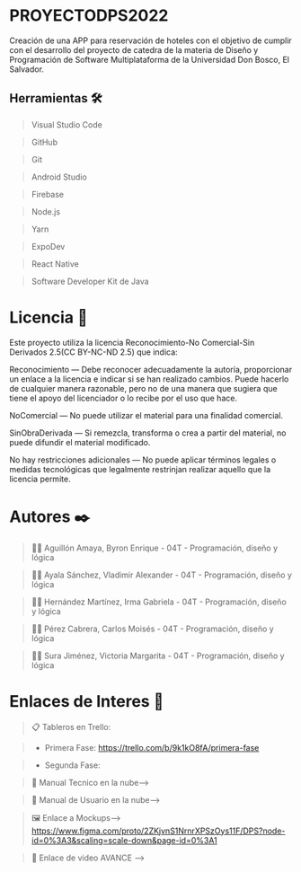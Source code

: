 # PROYECTODPS2022
Creación de una APP para reservación de hoteles con el objetivo de cumplir con el desarrollo del proyecto de catedra de la materia de Diseño y Programación de Software Multiplataforma de la Universidad Don Bosco, El Salvador. 

## Herramientas 🛠️
>Visual Studio Code

>GitHub

>Git

>Android Studio

>Firebase

>Node.js

>Yarn

>ExpoDev

>React Native

>Software Developer Kit de Java

# Licencia 📄
Este proyecto utiliza la licencia Reconocimiento-No Comercial-Sin Derivados 2.5(CC BY-NC-ND 2.5) que indica:

Reconocimiento — Debe reconocer adecuadamente la autoría, proporcionar un enlace a la licencia e indicar si se han realizado cambios. Puede hacerlo de cualquier manera razonable, pero no de una manera que sugiera que tiene el apoyo del licenciador o lo recibe por el uso que hace.

NoComercial — No puede utilizar el material para una finalidad comercial.

SinObraDerivada — Si remezcla, transforma o crea a partir del material, no puede difundir el material modificado.

No hay restricciones adicionales — No puede aplicar términos legales o medidas tecnológicas que legalmente restrinjan realizar aquello que la licencia permite.

# Autores ✒️
> 👨🏻 Aguillón Amaya, Byron Enrique     -  04T  -  Programación, diseño y lógica

> 👨🏻 Ayala Sánchez, Vladimir Alexander -  04T  -  Programación, diseño y lógica

> 👩🏻 Hernández Martínez, Irma Gabriela -  04T  -  Programación, diseño y lógica

> 👨🏻 Pérez Cabrera, Carlos Moisés      -  04T  -  Programación, diseño y lógica

> 👩🏻 Sura Jiménez, Victoria Margarita  -  04T  -  Programación, diseño y lógica


# Enlaces de Interes 👀
> 📋 Tableros en Trello:

> * Primera Fase: https://trello.com/b/9k1kO8fA/primera-fase

> * Segunda Fase:

> 📖 Manual Tecnico en la nube-->

> 📖 Manual de Usuario en la nube-->

> 🖼 Enlace a Mockups--> https://www.figma.com/proto/2ZKjvnS1NrnrXPSzOys11F/DPS?node-id=0%3A3&scaling=scale-down&page-id=0%3A1

> 🎥 Enlace de video AVANCE -->
